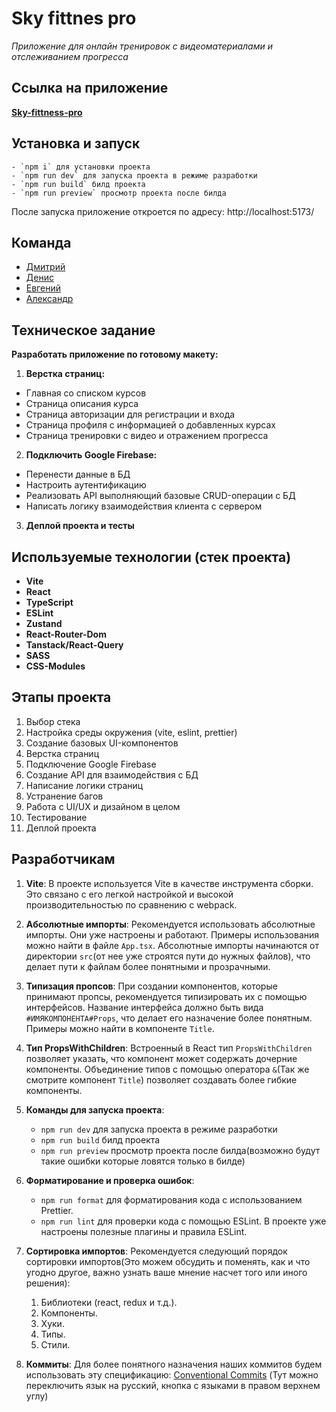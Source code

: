 # Sky fittnes pro

_Приложение для онлайн тренировок с видеоматериалами и отслеживанием прогресса_

## Ссылка на приложение

[**Sky-fittness-pro**](https://sky-fitness-pro-lime.vercel.app/)

## Установка и запуск
    - `npm i` для установки проекта
    - `npm run dev` для запуска проекта в режиме разработки
    - `npm run build` билд проекта
    - `npm run preview` просмотр проекта после билда

После запуска приложение откроется по адресу: http://localhost:5173/

## Команда

- [Дмитрий](https://github.com/heropaster)
- [Денис](https://github.com/s4utner)
- [Евгений](https://github.com/Greblips)
- [Александр](https://github.com/Alex-Volo)

## Техническое задание

**Разработать приложение по готовому макету:**
1. **Верстка страниц:**
 * Главная со списком курсов
 * Страница описания курса
 * Страница авторизации для регистрации и входа
 * Страница профиля с информацией о добавленных курсах
 * Страница тренировки с видео и отражением прогресса

2. **Подключить Google Firebase:**
 * Перенести данные в БД
 * Настроить аутентификацию
 * Реализовать API выполняющий базовые CRUD-операции с БД
 * Написать логику взаимодействия клиента с сервером

3. **Деплой проекта и тесты**

## Используемые технологии (стек проекта)

* **Vite**
* **React**
* **TypeScript**
* **ESLint**
* **Zustand**
* **React-Router-Dom**
* **Tanstack/React-Query**
* **SASS**
* **CSS-Modules**

## Этапы проекта

1. Выбор стека
2. Настройка среды окружения (vite, eslint, prettier)
3. Создание базовых UI-компонентов
4. Верстка страниц
5. Подключение Google Firebase
6. Создание API для взаимодействия с БД
7. Написание логики страниц
8. Устранение багов
9. Работа с UI/UX и дизайном в целом
10. Тестирование
11. Деплой проекта

## Разработчикам

1. **Vite**: В проекте используется Vite в качестве инструмента сборки. Это связано с его легкой настройкой и высокой
   производительностью по сравнению с webpack.

2. **Абсолютные импорты**: Рекомендуется использовать абсолютные импорты. Они уже настроены и работают. Примеры
   использования можно найти в файле `App.tsx`. Абсолютные импорты начинаются от директории `src`(от нее уже строятся
   пути до нужных
   файлов), что делает пути к
   файлам более понятными и прозрачными.

3. **Типизация пропсов**: При создании компонентов, которые принимают пропсы, рекомендуется типизировать их с помощью
   интерфейсов. Название интерфейса должно быть вида `#ИМЯКОМПОНЕНТА#Props`, что делает его назначение более понятным.
   Примеры можно найти в компоненте `Title`.

4. **Тип PropsWithChildren**: Встроенный в React тип `PropsWithChildren` позволяет указать, что компонент может
   содержать дочерние компоненты. Объединение типов с помощью оператора `&`(Так же смотрите компонент `Title`) позволяет
   создавать более гибкие компоненты.

5. **Команды для запуска проекта**:
    - `npm run dev` для запуска проекта в режиме разработки
    - `npm run build` билд проекта
    - `npm run preview` просмотр проекта после билда(возможно будут такие ошибки которые ловятся только в билде)

6. **Форматирование и проверка ошибок**:
    - `npm run format` для форматирования кода с использованием Prettier.
    - `npm run lint` для проверки кода с помощью ESLint. В проекте уже настроены полезные плагины и правила ESLint.

7. **Сортировка импортов**: Рекомендуется следующий порядок сортировки импортов(Это можем обсудить и поменять, как и что
   угодно другое, важно узнать ваше мнение насчет того или иного решения):
    1. Библиотеки (react, redux и т.д.).
    2. Компоненты.
    3. Хуки.
    4. Типы.
    5. Стили.

8. **Коммиты**: Для более понятного назначения наших коммитов будем использовать эту
   спецификацию: [Conventional Commits](https://www.conventionalcommits.org/en/v1.0.0/) (Тут можно переключить язык на
   русский, кнопка с языками в правом верхнем углу)
